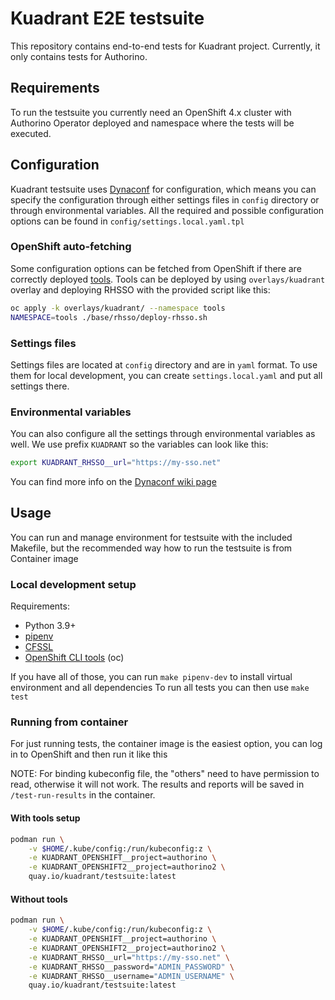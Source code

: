 # Kuadrant E2E testsuite

This repository contains end-to-end tests for Kuadrant project. Currently, it only contains tests for Authorino.

## Requirements

To run the testsuite you currently need an OpenShift 4.x cluster with Authorino Operator deployed and namespace where the tests will be executed.

## Configuration

Kuadrant testsuite uses [Dynaconf](https://www.dynaconf.com/) for configuration, which means you can specify the configuration through either settings files in `config` directory or through environmental variables. 
All the required and possible configuration options can be found in `config/settings.local.yaml.tpl`

### OpenShift auto-fetching

Some configuration options can be fetched from OpenShift if there are correctly deployed [tools](https://github.com/3scale-qe/tools).
Tools can be deployed by using `overlays/kuadrant` overlay and deploying RHSSO with the provided script like this:
```bash
oc apply -k overlays/kuadrant/ --namespace tools
NAMESPACE=tools ./base/rhsso/deploy-rhsso.sh
```

### Settings files

Settings files are located at `config` directory and are in `yaml` format. To use them for local development, you can create `settings.local.yaml` and put all settings there.

### Environmental variables

You can also configure all the settings through environmental variables as well. We use prefix `KUADRANT` so the variables can look like this:
```bash
export KUADRANT_RHSSO__url="https://my-sso.net"
```
You can find more info on the [Dynaconf wiki page](https://www.dynaconf.com/envvars/)

## Usage

You can run and manage environment for testsuite with the included Makefile, but the recommended way how to run the testsuite is from Container image

### Local development setup

Requirements:
* Python 3.9+
* [pipenv](https://pipenv.pypa.io/en/latest/)
* [CFSSL](https://github.com/cloudflare/cfssl)
* [OpenShift CLI tools](https://docs.openshift.com/container-platform/latest/cli_reference/openshift_cli/getting-started-cli.html) (oc)

If you have all of those, you can run ```make pipenv-dev``` to install virtual environment and all dependencies
To run all tests you can then use ```make test```

### Running from container

For just running tests, the container image is the easiest option, you can log in to OpenShift and then run it like this

NOTE: For binding kubeconfig file, the "others" need to have permission to read, otherwise it will not work.
The results and reports will be saved in `/test-run-results` in the container.

#### With tools setup

```bash
podman run \
	-v $HOME/.kube/config:/run/kubeconfig:z \
	-e KUADRANT_OPENSHIFT__project=authorino \
	-e KUADRANT_OPENSHIFT2__project=authorino2 \
	quay.io/kuadrant/testsuite:latest
```

#### Without tools

```bash
podman run \
	-v $HOME/.kube/config:/run/kubeconfig:z \
	-e KUADRANT_OPENSHIFT__project=authorino \
	-e KUADRANT_OPENSHIFT2__project=authorino2 \
	-e KUADRANT_RHSSO__url="https://my-sso.net" \
	-e KUADRANT_RHSSO__password="ADMIN_PASSWORD" \
	-e KUADRANT_RHSSO__username="ADMIN_USERNAME" \
	quay.io/kuadrant/testsuite:latest
```
